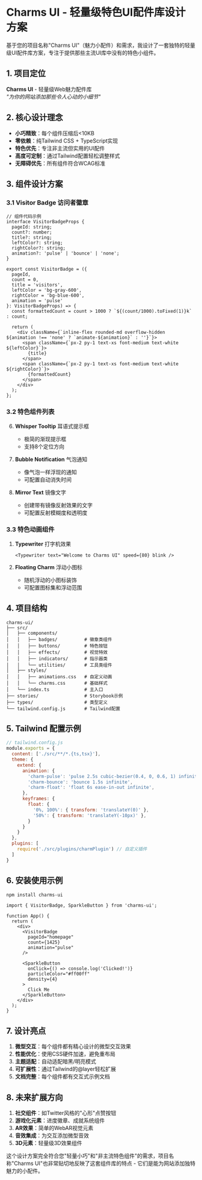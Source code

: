 # Charms UI - 轻量级特色UI配件库设计方案

基于您的项目名称"Charms UI"（魅力小配件）和需求，我设计了一套独特的轻量级UI配件库方案，专注于提供那些主流UI库中没有的特色小组件。

## 1. 项目定位

**Charms UI** - 轻量级Web魅力配件库  
*"为你的网站添加那些令人心动的小细节"*

## 2. 核心设计理念

- **小巧精致**：每个组件压缩后<10KB
- **零依赖**：纯Tailwind CSS + TypeScript实现
- **特色优先**：专注非主流但实用的UI配件
- **高度可定制**：通过Tailwind配置轻松调整样式
- **无障碍优先**：所有组件符合WCAG标准

## 3. 组件设计方案

### 3.1 Visitor Badge 访问者徽章

```tsx
// 组件代码示例
interface VisitorBadgeProps {
  pageId: string;
  count?: number;
  title?: string;
  leftColor?: string;
  rightColor?: string;
  animation?: 'pulse' | 'bounce' | 'none';
}

export const VisitorBadge = ({
  pageId,
  count = 0,
  title = 'visitors',
  leftColor = 'bg-gray-600',
  rightColor = 'bg-blue-600',
  animation = 'pulse'
}: VisitorBadgeProps) => {
  const formattedCount = count > 1000 ? `${(count/1000).toFixed(1)}k` : count;
  
  return (
    <div className={`inline-flex rounded-md overflow-hidden ${animation !== 'none' ? `animate-${animation}` : ''}`}>
      <span className={`px-2 py-1 text-xs font-medium text-white ${leftColor}`}>
        {title}
      </span>
      <span className={`px-2 py-1 text-xs font-medium text-white ${rightColor}`}>
        {formattedCount}
      </span>
    </div>
  );
};
```

### 3.2 特色组件列表

6. **Whisper Tooltip** 耳语式提示框
   - 极简的渐现提示框
   - 支持8个定位方向

7. **Bubble Notification** 气泡通知
   - 像气泡一样浮现的通知
   - 可配置自动消失时间

8. **Mirror Text** 镜像文字
   - 创建带有镜像反射效果的文字
   - 可配置反射模糊度和透明度

### 3.3 特色动画组件

1. **Typewriter** 打字机效果
   ```tsx
   <Typewriter text="Welcome to Charms UI" speed={80} blink />
   ```

2. **Floating Charm** 浮动小图标
   - 随机浮动的小图标装饰
   - 可配置图标集和浮动范围

## 4. 项目结构

```
charms-ui/
├── src/
│   ├── components/
│   │   ├── badges/          # 徽章类组件
│   │   ├── buttons/         # 特色按钮
│   │   ├── effects/         # 视觉特效
│   │   ├── indicators/      # 指示器类
│   │   └── utilities/       # 工具类组件
│   ├── styles/
│   │   ├── animations.css   # 自定义动画
│   │   └── charms.css       # 基础样式
│   └── index.ts             # 主入口
├── stories/                 # Storybook示例
├── types/                   # 类型定义
└── tailwind.config.js       # Tailwind配置
```

## 5. Tailwind 配置示例

```js
// tailwind.config.js
module.exports = {
  content: ['./src/**/*.{ts,tsx}'],
  theme: {
    extend: {
      animation: {
        'charm-pulse': 'pulse 2.5s cubic-bezier(0.4, 0, 0.6, 1) infinite',
        'charm-bounce': 'bounce 1.5s infinite',
        'charm-float': 'float 6s ease-in-out infinite',
      },
      keyframes: {
        float: {
          '0%, 100%': { transform: 'translateY(0)' },
          '50%': { transform: 'translateY(-10px)' },
        }
      }
    }
  },
  plugins: [
    require('./src/plugins/charmPlugin') // 自定义插件
  ]
}
```

## 6. 安装使用示例

```bash
npm install charms-ui
```

```tsx
import { VisitorBadge, SparkleButton } from 'charms-ui';

function App() {
  return (
    <div>
      <VisitorBadge 
        pageId="homepage" 
        count={1425} 
        animation="pulse"
      />
      
      <SparkleButton 
        onClick={() => console.log('Clicked!')}
        particleColor="#ff00ff"
        density={4}
      >
        Click Me
      </SparkleButton>
    </div>
  );
}
```

## 7. 设计亮点

1. **微型交互**：每个组件都有精心设计的微型交互效果
2. **性能优化**：使用CSS硬件加速，避免重布局
3. **主题适配**：自动适配暗黑/明亮模式
4. **可扩展性**：通过Tailwind的@layer轻松扩展
5. **文档完整**：每个组件都有交互式示例文档

## 8. 未来扩展方向

1. **社交组件**：如Twitter风格的"心形"点赞按钮
2. **游戏化元素**：进度徽章、成就系统组件
3. **AR效果**：简单的WebAR视觉元素
4. **音效集成**：为交互添加微型音效
5. **3D元素**：轻量级3D效果组件

这个设计方案完全符合您"轻量小巧"和"非主流特色组件"的需求，项目名称"Charms UI"也非常贴切地反映了这套组件库的特点 - 它们是能为网站添加独特魅力的小配件。